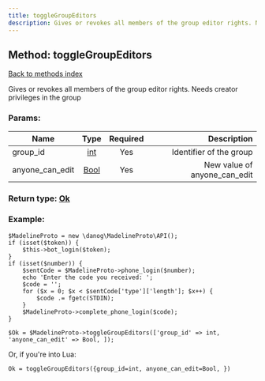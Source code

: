 ```yaml
---
title: toggleGroupEditors
description: Gives or revokes all members of the group editor rights. Needs creator privileges in the group
---
```

## Method: toggleGroupEditors  
[Back to methods index](index.md)


Gives or revokes all members of the group editor rights. Needs creator privileges in the group

### Params:

| Name     |    Type       | Required | Description |
|----------|:-------------:|:--------:|------------:|
|group\_id|[int](../types/int.md) | Yes|Identifier of the group|
|anyone\_can\_edit|[Bool](../types/Bool.md) | Yes|New value of anyone_can_edit|


### Return type: [Ok](../types/Ok.md)

### Example:


```
$MadelineProto = new \danog\MadelineProto\API();
if (isset($token)) {
    $this->bot_login($token);
}
if (isset($number)) {
    $sentCode = $MadelineProto->phone_login($number);
    echo 'Enter the code you received: ';
    $code = '';
    for ($x = 0; $x < $sentCode['type']['length']; $x++) {
        $code .= fgetc(STDIN);
    }
    $MadelineProto->complete_phone_login($code);
}

$Ok = $MadelineProto->toggleGroupEditors(['group_id' => int, 'anyone_can_edit' => Bool, ]);
```

Or, if you're into Lua:

```
Ok = toggleGroupEditors({group_id=int, anyone_can_edit=Bool, })
```

